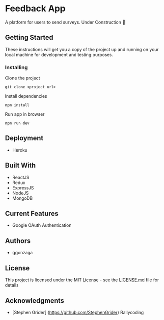 # Feedback App

A platform for users to send surveys. Under Construction 🚧

## Getting Started

These instructions will get you a copy of the project up and running on your local machine for development and testing purposes.

### Installing

Clone the project
```
git clone <project url>
```

Install dependencies
```
npm install
```

Run app in browser
```
npm run dev
```

## Deployment

* Heroku

## Built With

* ReactJS
* Redux
* ExpressJS
* NodeJS
* MongoDB

## Current Features

* Google OAuth Authentication

## Authors

* ggonzaga

## License

This project is licensed under the MIT License - see the [LICENSE.md](LICENSE.md) file for details

## Acknowledgments

* [Stephen Grider] (https://github.com/StephenGrider) Rallycoding
